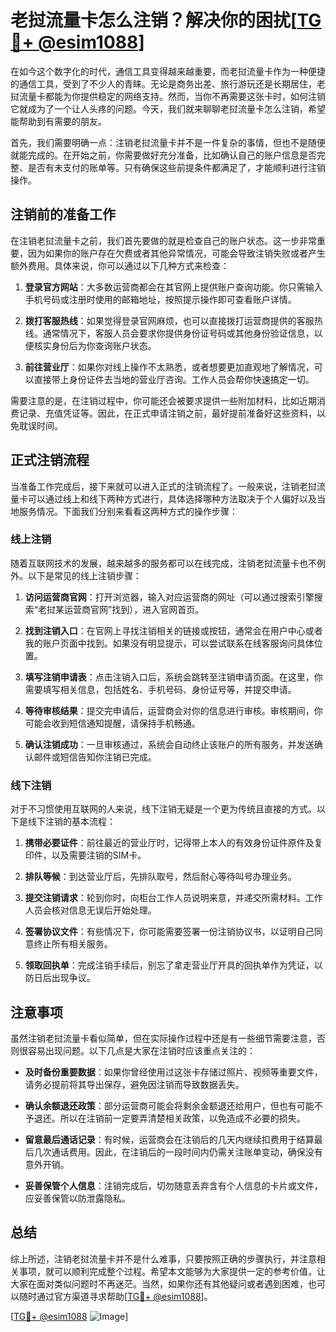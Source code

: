 # 老挝流量卡怎么注销？解决你的困扰[[TG💪+ @esim1088](https://t.me/s/esim1088)]

在如今这个数字化的时代，通信工具变得越来越重要，而老挝流量卡作为一种便捷的通信工具，受到了不少人的青睐。无论是商务出差、旅行游玩还是长期居住，老挝流量卡都能为你提供稳定的网络支持。然而，当你不再需要这张卡时，如何注销它就成为了一个让人头疼的问题。今天，我们就来聊聊老挝流量卡怎么注销，希望能帮助到有需要的朋友。

首先，我们需要明确一点：注销老挝流量卡并不是一件复杂的事情，但也不是随便就能完成的。在开始之前，你需要做好充分准备，比如确认自己的账户信息是否完整、是否有未支付的账单等。只有确保这些前提条件都满足了，才能顺利进行注销操作。

## 注销前的准备工作

在注销老挝流量卡之前，我们首先要做的就是检查自己的账户状态。这一步非常重要，因为如果你的账户存在欠费或者其他异常情况，可能会导致注销失败或者产生额外费用。具体来说，你可以通过以下几种方式来检查：

1. **登录官方网站**：大多数运营商都会在其官网上提供账户查询功能。你只需输入手机号码或注册时使用的邮箱地址，按照提示操作即可查看账户详情。
   
2. **拨打客服热线**：如果觉得登录官网麻烦，也可以直接拨打运营商提供的客服热线。通常情况下，客服人员会要求你提供身份证号码或其他身份验证信息，以便核实身份后为你查询账户状态。

3. **前往营业厅**：如果你对线上操作不太熟悉，或者想要更加直观地了解情况，可以直接带上身份证件去当地的营业厅咨询。工作人员会帮你快速搞定一切。

需要注意的是，在注销过程中，你可能还会被要求提供一些附加材料，比如近期消费记录、充值凭证等。因此，在正式申请注销之前，最好提前准备好这些资料，以免耽误时间。

## 正式注销流程

当准备工作完成后，接下来就可以进入正式的注销流程了。一般来说，注销老挝流量卡可以通过线上和线下两种方式进行，具体选择哪种方法取决于个人偏好以及当地服务情况。下面我们分别来看看这两种方式的操作步骤：

### 线上注销

随着互联网技术的发展，越来越多的服务都可以在线完成，注销老挝流量卡也不例外。以下是常见的线上注销步骤：

1. **访问运营商官网**：打开浏览器，输入对应运营商的网址（可以通过搜索引擎搜索“老挝某运营商官网”找到），进入官网首页。
   
2. **找到注销入口**：在官网上寻找注销相关的链接或按钮，通常会在用户中心或者我的账户页面中找到。如果没有明显提示，可以尝试联系在线客服询问具体位置。

3. **填写注销申请表**：点击注销入口后，系统会跳转至注销申请页面。在这里，你需要填写相关信息，包括姓名、手机号码、身份证号等，并提交申请。

4. **等待审核结果**：提交完申请后，运营商会对你的信息进行审核。审核期间，你可能会收到短信通知提醒，请保持手机畅通。

5. **确认注销成功**：一旦审核通过，系统会自动终止该账户的所有服务，并发送确认邮件或短信告知你注销已完成。

### 线下注销

对于不习惯使用互联网的人来说，线下注销无疑是一个更为传统且直接的方式。以下是线下注销的基本流程：

1. **携带必要证件**：前往最近的营业厅时，记得带上本人的有效身份证件原件及复印件，以及需要注销的SIM卡。

2. **排队等候**：到达营业厅后，先排队取号，然后耐心等待叫号办理业务。

3. **提交注销请求**：轮到你时，向柜台工作人员说明来意，并递交所需材料。工作人员会核对信息无误后开始处理。

4. **签署协议文件**：有些情况下，你可能需要签署一份注销协议书，以证明自己同意终止所有相关服务。

5. **领取回执单**：完成注销手续后，别忘了拿走营业厅开具的回执单作为凭证，以防日后出现争议。

## 注意事项

虽然注销老挝流量卡看似简单，但在实际操作过程中还是有一些细节需要注意，否则很容易出现问题。以下几点是大家在注销时应该重点关注的：

- **及时备份重要数据**：如果你曾经使用过这张卡存储过照片、视频等重要文件，请务必提前将其导出保存，避免因注销而导致数据丢失。

- **确认余额退还政策**：部分运营商可能会将剩余金额退还给用户，但也有可能不予退还。所以在注销前一定要弄清楚相关政策，以免造成不必要的损失。

- **留意最后通话记录**：有时候，运营商会在注销后的几天内继续扣费用于结算最后几次通话费用。因此，在注销后的一段时间内仍需关注账单变动，确保没有意外开销。

- **妥善保管个人信息**：注销完成后，切勿随意丢弃含有个人信息的卡片或文件，应妥善保管以防泄露隐私。

## 总结

综上所述，注销老挝流量卡并不是什么难事，只要按照正确的步骤执行，并注意相关事项，就可以顺利完成整个过程。希望本文能够为大家提供一定的参考价值，让大家在面对类似问题时不再迷茫。当然，如果你还有其他疑问或者遇到困难，也可以随时通过官方渠道寻求帮助[[TG💪+ @esim1088](https://t.me/s/esim1088)]。

[[TG💪+ @esim1088](https://t.me/s/esim1088) ![Image](https://i.postimg.cc/4NQfJmqS/Snipaste-2025-05-13-00-14-12.png)]